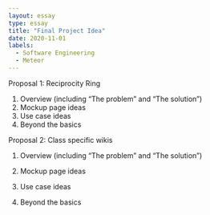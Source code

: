 ```yaml
---
layout: essay
type: essay
title: "Final Project Idea"
date: 2020-11-01
labels:
  - Software Engineering
  - Meteor
---
```

Proposal 1: Reciprocity Ring
1. Overview (including “The problem” and “The solution”)
2. Mockup page ideas
3. Use case ideas
4. Beyond the basics


Proposal 2: Class specific wikis
1. Overview (including “The problem” and “The solution”)

2. Mockup page ideas
3. Use case ideas
4. Beyond the basics
